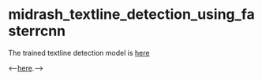 # midrash_textline_detection_using_fasterrcnn

The trained textline detection model is [here](https://github.com/TAU-CH/midrash_textline_detection_using_fasterrcnn/releases/download/v1.0.0/textline_detection_model_final.pth)

<--[here](https://www.dropbox.com/scl/fi/etccsh7vrcky17tccs0ym/textline_detection_model_final.pth?rlkey=mxq9o67m7yilvpbvid39ckmff&dl=0).-->
